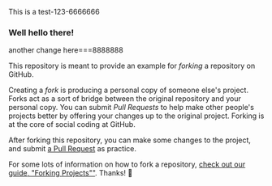 This is a test-123-6666666
### Well hello there!
another change here===8888888

This repository is meant to provide an example for *forking* a repository on GitHub.

Creating a *fork* is producing a personal copy of someone else's project. Forks act as a sort of bridge between the original repository and your personal copy. You can submit *Pull Requests* to help make other people's projects better by offering your changes up to the original project. Forking is at the core of social coding at GitHub.

After forking this repository, you can make some changes to the project, and submit [a Pull Request](https://github.com/octocat/Spoon-Knife/pulls) as practice.

For some lots of information on how to fork a repository, [check out our guide, "Forking Projects""](http://guides.github.com/overviews/forking/). Thanks! :sparkling_heart:
